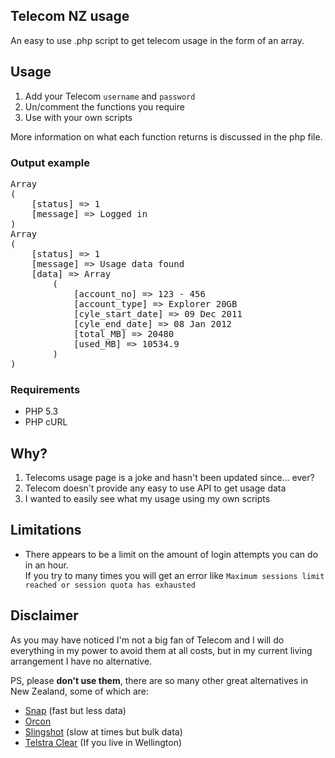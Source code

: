 ## Telecom NZ usage
An easy to use .php script to get telecom usage in the form of an array. 

## Usage
1. Add your Telecom `username` and `password`
2. Un/comment the functions you require
3. Use with your own scripts

More information on what each function returns is discussed in the php file.

### Output example
<pre>Array
(
    [status] => 1
    [message] => Logged in
)
Array
(
    [status] => 1
    [message] => Usage data found
    [data] => Array
        (
            [account_no] => 123 - 456
            [account_type] => Explorer 20GB
            [cyle_start_date] => 09 Dec 2011
            [cyle_end_date] => 08 Jan 2012
            [total_MB] => 20480
            [used_MB] => 10534.9
        )
)</pre>

### Requirements
* PHP 5.3
* PHP cURL

## Why?
1. Telecoms usage page is a joke and hasn't been updated since… ever?
2. Telecom doesn't provide any easy to use API to get usage data
3. I wanted to easily see what my usage using my own scripts

## Limitations
* There appears to be a limit on the amount of login attempts you can do in an hour. <br /> If you try to many times you will get an error like `Maximum sessions limit reached or session quota has exhausted`


## Disclaimer
As you may have noticed I'm not a big fan of Telecom and I will do everything in my power to avoid them at all costs, but in my current living arrangement I have no alternative.

PS, please **don't use them**, there are so many other great alternatives in New Zealand, some of which are:

* [Snap](http://www.snap.net.nz/) (fast but less data)
* [Orcon](http://www.orcon.net.nz/)
* [Slingshot](http://www.slingshot.co.nz/) (slow at times but bulk data)
* [Telstra Clear](http://www.telstraclear.co.nz/residential/inhome/) (If you live in Wellington) 